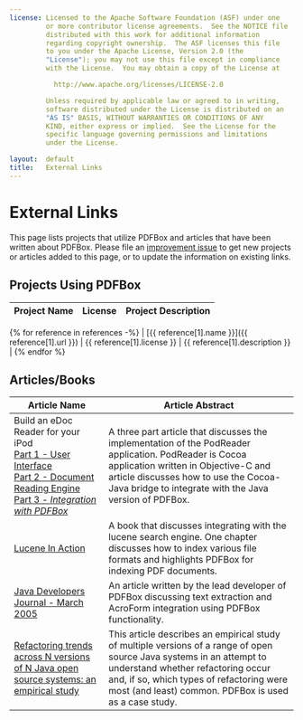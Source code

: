 ```yaml
---
license: Licensed to the Apache Software Foundation (ASF) under one
         or more contributor license agreements.  See the NOTICE file
         distributed with this work for additional information
         regarding copyright ownership.  The ASF licenses this file
         to you under the Apache License, Version 2.0 (the
         "License"); you may not use this file except in compliance
         with the License.  You may obtain a copy of the License at

           http://www.apache.org/licenses/LICENSE-2.0

         Unless required by applicable law or agreed to in writing,
         software distributed under the License is distributed on an
         "AS IS" BASIS, WITHOUT WARRANTIES OR CONDITIONS OF ANY
         KIND, either express or implied.  See the License for the
         specific language governing permissions and limitations
         under the License.

layout:  default
title:   External Links
---
```


# External Links

This page lists projects that utilize PDFBox and articles that have been written about PDFBox. 
Please file an [improvement issue](https://issues.apache.org/jira/browse/PDFBOX) to get new projects or articles added to this page, or to update the information on existing links.

## Projects Using PDFBox

| Project Name | License | Project Description |
| --- | --- | --- |
{% for reference in references -%}
| [{{ reference[1].name }}]({{ reference[1].url }}) | {{ reference[1].license }} | {{ reference[1].description }} |
{% endfor %}

## Articles/Books

| Article Name | Article Abstract|
| --- | --- |
| Build an eDoc Reader for your iPod <br/> [Part 1 - User Interface](http://www.oreillynet.com/pub/a/mac/2004/12/14/ipod_reader.html) <br/> [Part 2 - Document Reading Engine](http://www.oreillynet.com/pub/a/mac/2004/12/17/ipod_reader.html) <br/> [Part 3 - *Integration with PDFBox*](http://www.oreillynet.com/pub/a/mac/2005/01/07/ipod_reader.html) | A three part article that discusses the implementation of the PodReader application. PodReader is Cocoa application written in Objective-C and article discusses how to use the Cocoa-Java bridge to integrate with the Java version of PDFBox.|
| [Lucene In Action](http://www.manning.com/hatcher2/) | A book that discusses integrating with the lucene search engine. One chapter discusses how to index various file formats and highlights PDFBox for indexing PDF documents.|
| [Java Developers Journal - March 2005](http://java.sys-con.com/node/48543) | An article written by the lead developer of PDFBox discussing text extraction and AcroForm integration using PDFBox functionality.|
| [Refactoring trends across N versions of N Java open source systems: an empirical study](http://www.dcs.bbk.ac.uk/research/techreps/2005/bbkcs-05-02.pdf) | This article describes an empirical study of multiple versions of a range of open source Java systems in an attempt to understand whether refactoring occur and, if so, which types of refactoring were most (and least) common. PDFBox is used as a case study. |
